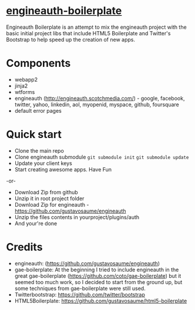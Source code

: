 # [engineauth-boilerplate](https://github.com/gustavosaume/engineauth-boilerplate)

Engineauth Boilerplate is an attempt to mix the engineauth project with the basic initial project libs that include HTML5 Boilerplate and Twitter's Bootstrap to help speed up the creation of new apps.

Components
==========

* webapp2
* jinja2
* wtforms
* engineauth (http://engineauth.scotchmedia.com/) - google, facebook, twitter, yahoo, linkedin, aol, myopenid, myspace, github, foursquare
* default error pages


Quick start
===========
* Clone the main repo
* Clone engineauth submodule
``git submodule init``
``git submodule update``
* Update your client keys
* Start creating awesome apps. Have Fun

-or-
* Download Zip from github
* Unzip it in root project folder
* Download Zip for engineauth - https://github.com/gustavosaume/engineauth
* Unzip the files contents in yourproject/plugins/auth
* And your're done

Credits
=======
* engineauth: (https://github.com/gustavosaume/engineauth)
* gae-boilerplate: At the beginning I tried to include engineauth in the great gae-boilerplate (https://github.com/coto/gae-boilerplate) but it seemed too much work, so I decided to start from the ground up, but some techniques from gae-boilerplate were still used.
* Twitterbootstrap: https://github.com/twitter/bootstrap
* HTML5Boilerplate: https://github.com/gustavosaume/html5-boilerplate
